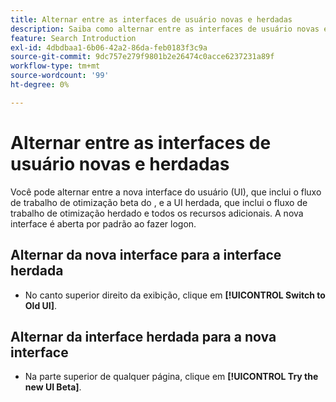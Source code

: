 ```yaml
---
title: Alternar entre as interfaces de usuário novas e herdadas
description: Saiba como alternar entre as interfaces de usuário novas e herdadas.
feature: Search Introduction
exl-id: 4dbdbaa1-6b06-42a2-86da-feb0183f3c9a
source-git-commit: 9dc757e279f9801b2e26474c0acce6237231a89f
workflow-type: tm+mt
source-wordcount: '99'
ht-degree: 0%

---
```


# Alternar entre as interfaces de usuário novas e herdadas

<!-- CHANGING ICONS/location/wording WITH GA. Need to update text in /help/search-social-commerce/getting-started/ui-switch.md file and delete this one. -->

<!--
You can switch between the new user interface (UI), which includes the default optimization workflow, and the legacy UI, which includes the legacy optimization workflow and all additional features. The new UI opens by default when you log in.

## Switch from the new UI to the legacy UI

* In the toolbar above the data table, click ![Switch to Old UI](/help/search-social-commerce/assets/switch-to-old-ui.png "Switch to Old UI")**[!UICONTROL Switch to Old UI]**.

## Switch from the legacy UI to the new UI

* In the upper right of any page, click **[!UICONTROL Switch to New UI]**.

 -->

Você pode alternar entre a nova interface do usuário (UI), que inclui o fluxo de trabalho de otimização beta do <!-- default -->, e a UI herdada, que inclui o fluxo de trabalho de otimização herdado e todos os recursos adicionais. A nova interface é aberta por padrão ao fazer logon.

## Alternar da nova interface para a interface herdada

* No canto superior direito da exibição, clique em **[!UICONTROL Switch to Old UI]**.

## Alternar da interface herdada para a nova interface

* Na parte superior de qualquer página, clique em **[!UICONTROL Try the new UI Beta]**.

<!--
>[!MORELIKETHIS]
>
>* [How the user interface is organized](user-interface.md)
-->
